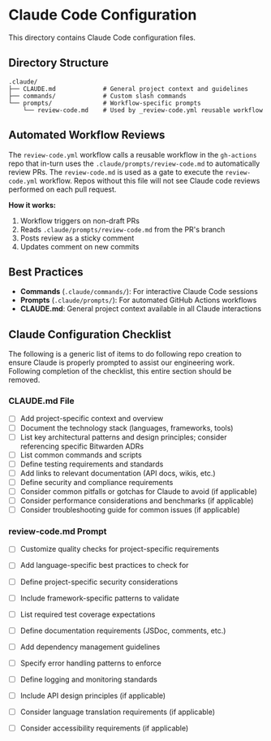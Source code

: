 # Claude Code Configuration

This directory contains Claude Code configuration files.

## Directory Structure

```
.claude/
├── CLAUDE.md             # General project context and guidelines
├── commands/             # Custom slash commands
└── prompts/              # Workflow-specific prompts
    └── review-code.md    # Used by _review-code.yml reusable workflow
```
## Automated Workflow Reviews

The `review-code.yml` workflow calls a reusable workflow in the `gh-actions` repo that in-turn uses the `.claude/prompts/review-code.md` to automatically review PRs. The `review-code.md` is used as a gate to execute the `review-code.yml` workflow. Repos without this file will not see Claude code reviews performed on each pull request.

**How it works:**

1. Workflow triggers on non-draft PRs
2. Reads `.claude/prompts/review-code.md` from the PR's branch
3. Posts review as a sticky comment
4. Updates comment on new commits

## Best Practices

- **Commands** (`.claude/commands/`): For interactive Claude Code sessions
- **Prompts** (`.claude/prompts/`): For automated GitHub Actions workflows
- **CLAUDE.md**: General project context available in all Claude interactions

## Claude Configuration Checklist

The following is a generic list of items to do following repo creation to ensure Claude is properly prompted to assist our engineering work. Following completion of the checklist, this entire section should be removed.

### CLAUDE.md File

- [ ] Add project-specific context and overview
- [ ] Document the technology stack (languages, frameworks, tools)
- [ ] List key architectural patterns and design principles; consider referencing specific Bitwarden ADRs
- [ ] List common commands and scripts
- [ ] Define testing requirements and standards
- [ ] Add links to relevant documentation (API docs, wikis, etc.)
- [ ] Define security and compliance requirements
- [ ] Consider common pitfalls or gotchas for Claude to avoid (if applicable)
- [ ] Consider performance considerations and benchmarks (if applicable)
- [ ] Consider troubleshooting guide for common issues (if applicable)

### review-code.md Prompt

- [ ] Customize quality checks for project-specific requirements
- [ ] Add language-specific best practices to check for
- [ ] Define project-specific security considerations
- [ ] Include framework-specific patterns to validate
- [ ] List required test coverage expectations
- [ ] Define documentation requirements (JSDoc, comments, etc.)
- [ ] Add dependency management guidelines
- [ ] Specify error handling patterns to enforce
- [ ] Define logging and monitoring standards
- [ ] Include API design principles (if applicable)
- [ ] Consider language translation requirements (if applicable)
- [ ] Consider accessibility requirements (if applicable)

